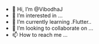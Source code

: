 - 👋 Hi, I’m @VibodhaJ
- 👀 I’m interested in ...
- 🌱 I’m currently learning .Flutter..
- 💞️ I’m looking to collaborate on ...
- 📫 How to reach me ...

<!---
VibodhaJ/VibodhaJ is a ✨ special ✨ repository because its `README.md` (this file) appears on your GitHub profile.
You can click the Preview link to take a look at your changes.
--->
